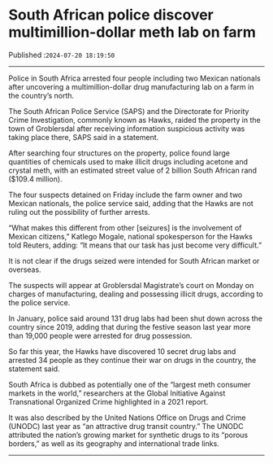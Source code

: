 # South African police discover multimillion-dollar meth lab on farm

Published :`2024-07-20 18:19:50`

---

Police in South Africa arrested four people including two Mexican nationals after uncovering a multimillion-dollar drug manufacturing lab on a farm in the country’s north.

The South African Police Service (SAPS) and the Directorate for Priority Crime Investigation, commonly known as Hawks, raided the property in the town of Groblersdal after receiving information suspicious activity was taking place there, SAPS said in a statement.

After searching four structures on the property, police found large quantities of chemicals used to make illicit drugs including acetone and crystal meth, with an estimated street value of 2 billion South African rand ($109.4 million).

The four suspects detained on Friday include the farm owner and two Mexican nationals, the police service said, adding that the Hawks are not ruling out the possibility of further arrests.

“What makes this different from other [seizures] is the involvement of Mexican citizens,” Katlego Mogale, national spokesperson for the Hawks told Reuters, adding: “It means that our task has just become very difficult.”

It is not clear if the drugs seized were intended for South African market or overseas.

The suspects will appear at Groblersdal Magistrate’s court on Monday on charges of manufacturing, dealing and possessing illicit drugs, according to the police service.

In January, police said around 131 drug labs had been shut down across the country since 2019, adding that during the festive season last year more than 19,000 people were arrested for drug possession.

So far this year, the Hawks have discovered 10 secret drug labs and arrested 34 people as they continue their war on drugs in the country, the statement said.

South Africa is dubbed as potentially one of the “largest meth consumer markets in the world,” researchers at the Global Initiative Against Transnational Organized Crime highlighted in a 2021 report.

It was also described by the United Nations Office on Drugs and Crime (UNODC) last year as “an attractive drug transit country.” The UNODC attributed the nation’s growing market for synthetic drugs to its “porous borders,” as well as its geography and international trade links.

---

